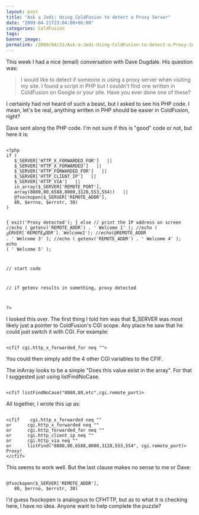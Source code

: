 ```yaml
---
layout: post
title: "Ask a Jedi: Using ColdFusion to detect a Proxy Server"
date: "2009-04-21T23:04:00+06:00"
categories: ColdFusion 
tags: 
banner_image: 
permalink: /2009/04/21/Ask-a-Jedi-Using-ColdFusion-to-detect-a-Proxy-Server
---
```


This week I had a nice (email) conversation with Dave Dugdale. His question was:

<blockquote>
<p>
I would like to detect if someone is using a proxy server when visiting my site. I found a script in PHP but I couldn't find one written in ColdFusion on Google or your site. Have you ever
done one of these?
</p>
</blockquote>

I certainly had not heard of such a beast, but I asked to see his PHP code. I mean, let's be real, anything written in PHP should be easier in ColdFusion, right?
<!--more-->
Dave sent along the PHP code. I'm not sure if this is "good" code or not, but here it is:

<code>
&lt;?php
if (
   $_SERVER['HTTP_X_FORWARDED_FOR']   ||
   $_SERVER['HTTP_X_FORWARDED']   ||
   $_SERVER['HTTP_FORWARDED_FOR']   ||
   $_SERVER['HTTP_CLIENT_IP']   ||
   $_SERVER['HTTP_VIA']   ||
   in_array($_SERVER['REMOTE_PORT'],
   array(8080,80,6588,8000,3128,553,554))   ||
   @fsockopen($_SERVER['REMOTE_ADDR'],
   80, $errno, $errstr, 30)
)

{
exit('Proxy detected');
}
else
// print the IP address on screen
//echo ( getenv('REMOTE_ADDR') .  ' Welcome 1' );
//echo ( $_SERVER['REMOTE_ADDR'] .  ' Welcome 2' );
//echo ( @$REMOTE_ADDR .  ' Welcome 3' );
//echo ( getenv('REMOTE_ADDR') .  ' Welcome 4' );
echo (  ' Welcome 5' );


// start code

// if getenv results in something, proxy detected

?&gt;
</code>

I looked this over. The first thing I told him was that $_SERVER was most likely just a pointer to ColdFusion's CGI scope. Any place he saw that he could just switch it with CGI. For example:

<code>
&lt;cfif cgi.http_x_forwarded_for neq ""&gt;
</code>

You could then simply add the 4 other CGI variables to the CFIF. 

The inArray looks to be a simple "Does this value exist in the array". For that I suggested just using listFindNoCase.

<code>
&lt;cfif listFindNoCase("8080,80,etc",cgi.remote_port)&gt;
</code>

All together, I wrote this up as:

<code>
&lt;cfif	cgi.http_x_forwarded neq ""
or		cgi.http_x_forwarded neq ""
or 		cgi.http_forwarded_for neq ""
or		cgi.http_client_ip neq ""
or		cgi.http_via neq ""
or		listFind("8080,80,6588,8000,3128,553,554", cgi.remote_port)&gt;
Proxy!
&lt;/cfif&gt;
</code>

This seems to work well. But the last clause makes no sense to me or Dave:

<code>
@fsockopen($_SERVER['REMOTE_ADDR'],
   80, $errno, $errstr, 30)
</code>

I'd guess fsockopen is analogous to CFHTTP, but as to what it is checking here, I have no idea. Anyone want to help complete the puzzle?